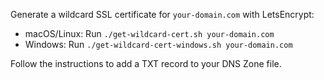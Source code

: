 Generate a wildcard SSL certificate for `your-domain.com` with LetsEncrypt:

- macOS/Linux: Run `./get-wildcard-cert.sh your-domain.com`
- Windows: Run `./get-wildcard-cert-windows.sh your-domain.com`

Follow the instructions to add a TXT record to your DNS Zone file.
